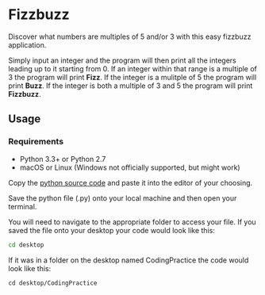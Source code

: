 # Fizzbuzz

Discover what numbers are multiples of 5 and/or 3 with this easy fizzbuzz application.

Simply input an integer and the program will then print all the integers leading up to it starting from 0. If an integer within that range is a multiple of 3 the program will print **Fizz**. If the integer is a mulitple of 5 the program will print **Buzz**. If the integer is both a multiple of 3 and 5 the program will print **Fizzbuzz**.

## Usage
### Requirements

  * Python 3.3+ or Python 2.7
  * macOS or Linux (Windows not officially supported, but might work)

Copy the [python source code](https://github.com/connerkennedy32/fizzbuzz/blob/master/fizzbuzz.py) and paste it into the editor of your choosing.

Save the python file (.py) onto your local machine and then open your terminal. 

You will need to navigate to the appropriate folder to access your file. If you saved the file onto your desktop your code would look like this:

```bash
cd desktop
```

If it was in a folder on the desktop named CodingPractice the code would look like this:

`cd desktop/CodingPractice`



